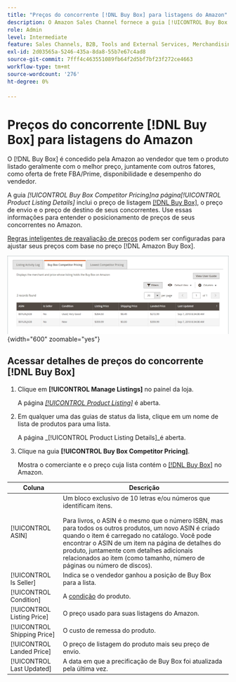 ```yaml
---
title: "Preços do concorrente [!DNL Buy Box] para listagens do Amazon"
description: O Amazon Sales Channel fornece a guia [!UICONTROL Buy Box Competitor Pricing] para ajudá-lo a entender o posicionamento de preços de seus concorrentes no Amazon.
role: Admin
level: Intermediate
feature: Sales Channels, B2B, Tools and External Services, Merchandising, Integration
exl-id: 2d03565a-5246-435a-8da8-55b7e67c4ad8
source-git-commit: 7fff4c463551089fb64f2d5bf7bf23f272ce4663
workflow-type: tm+mt
source-wordcount: '276'
ht-degree: 0%

---
```


# Preços do concorrente [!DNL Buy Box] para listagens do Amazon

O [!DNL Buy Box] é concedido pela Amazon ao vendedor que tem o produto listado geralmente com o melhor preço, juntamente com outros fatores, como oferta de frete FBA/Prime, disponibilidade e desempenho do vendedor.

A guia _[!UICONTROL Buy Box Competitor Pricing]_na página_[!UICONTROL Product Listing Details]_ inclui o preço de listagem [[!DNL Buy Box]](./buy-box-competitor-pricing.md), o preço de envio e o preço de destino de seus concorrentes. Use essas informações para entender o posicionamento de preços de seus concorrentes no Amazon.

[Regras inteligentes de reavaliação de preços](./intelligent-repricing-rules.md) podem ser configuradas para ajustar seus preços com base no preço [!DNL Amazon Buy Box].

![Detalhes de Preços do Concorrente do Buy Box](assets/amazon-listing-details-buy-box.png){width="600" zoomable="yes"}

## Acessar detalhes de preços do concorrente [!DNL Buy Box]

1. Clique em **[!UICONTROL Manage Listings]** no painel da loja.

   A página [_[!UICONTROL Product Listing]_](./managing-product-listings.md) é aberta.

1. Em qualquer uma das guias de status da lista, clique em um nome de lista de produtos para uma lista.

   A página _[!UICONTROL Product Listing Details]_é aberta.

1. Clique na guia **[!UICONTROL Buy Box Competitor Pricing]**.

   Mostra o comerciante e o preço cuja lista contém o [[!DNL Buy Box]](./buy-box-competitor-pricing.md) no Amazon.

| Coluna | Descrição |
|-----------------------------|----------------------------------------------------------------------------------------------------------------------------------------------------------------------------------------------------------------------------------------------------------------------------------------------------------------------------------------------------------------------------------------|
| [!UICONTROL ASIN] | Um bloco exclusivo de 10 letras e/ou números que identificam itens.<br><br>Para livros, o ASIN é o mesmo que o número ISBN, mas para todos os outros produtos, um novo ASIN é criado quando o item é carregado no catálogo. Você pode encontrar o ASIN de um item na página de detalhes do produto, juntamente com detalhes adicionais relacionados ao item (como tamanho, número de páginas ou número de discos). |
| [!UICONTROL Is Seller] | Indica se o vendedor ganhou a posição de Buy Box para a lista. |
| [!UICONTROL Condition] | A [condição](./product-listing-condition.md) do produto. |
| [!UICONTROL Listing Price] | O preço usado para suas listagens do Amazon. |
| [!UICONTROL Shipping Price] | O custo de remessa do produto. |
| [!UICONTROL Landed Price] | O preço de listagem do produto mais seu preço de envio. |
| [!UICONTROL Last Updated] | A data em que a precificação de Buy Box foi atualizada pela última vez. |
